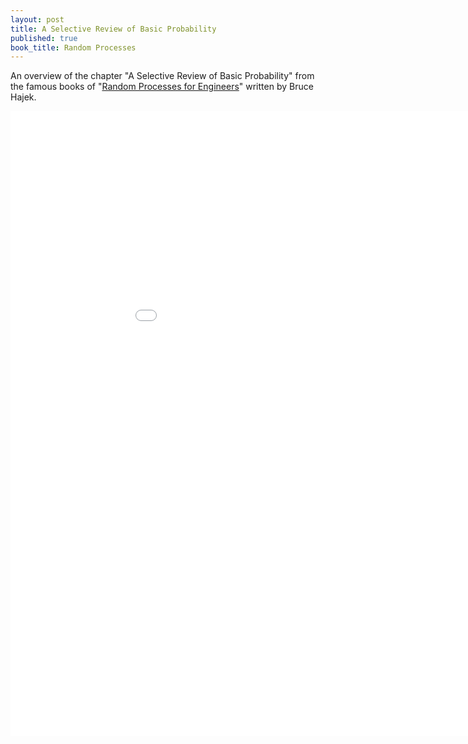 ```yaml
---
layout: post
title: A Selective Review of Basic Probability
published: true
book_title: Random Processes
---
```


An overview of the chapter "A Selective Review of Basic Probability" from the famous books of "[Random Processes for Engineers](http://www.ifp.illinois.edu/~hajek/Papers/randomprocJuly14.pdf)" written by Bruce Hajek.
<!--break-->
<embed src="/assets/_pdfs/RandomProcesses/Chapter1.pdf" width="1000" height="1000" type='application/pdf'>
